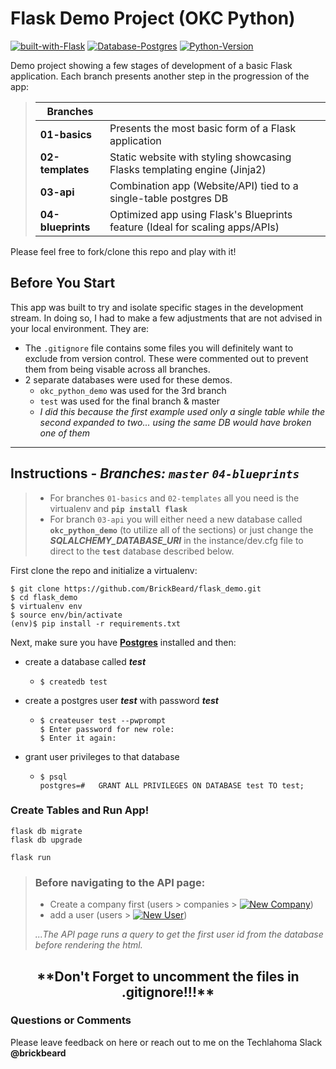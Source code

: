 # Flask Demo Project (OKC Python)

[![built-with-Flask](https://img.shields.io/badge/Built%20With-Flask%201.0.2-brightgreen.svg?style=flat-square)](http://flask.pocoo.org/) [![Database-Postgres](https://img.shields.io/badge/Database-Postgres-blue.svg?style=flat-square)](https://postgresapp.com/)  [![Python-Version](https://img.shields.io/badge/Python-3.7-orange.svg?style=flat-square)](https://www.python.org/downloads/) 

Demo project showing a few stages of development of a basic Flask application.  Each branch presents another step in the progression of the app:

> |Branches| |
> |---|---|
> |**01-basics** | Presents the most basic form of a Flask application|
> |**02-templates** | Static website with styling showcasing Flasks templating engine (Jinja2)|
> |**03-api** | Combination app (Website/API) tied to a single-table postgres DB|
> |**04-blueprints** | Optimized app using Flask's Blueprints feature (Ideal for scaling apps/APIs)|

Please feel free to fork/clone this repo and play with it!  

## Before You Start
This app was built to try and isolate specific stages in the development stream.  In doing so, I had to make a few adjustments that are not advised in your local environment.  They are:
- The `.gitignore` file contains some files you will definitely want to exclude from version control.  These were commented out to prevent them from being visable across all branches. 
- 2 separate databases were used for these demos.  
  -  `okc_python_demo` was used for the 3rd branch
  -  `test` was used for the final branch & master 
  -  *I did this because the first example used only a single table while the second expanded to two... using the same DB would have broken one of them*

---

## Instructions - *Branches:* *`master`*  *`04-blueprints`*
> - For branches  `01-basics` and `02-templates` all you need is the virtualenv and **`pip install flask`**
> - For branch `03-api` you will either need a new database called **`okc_python_demo`** (to utilize all of the sections) or just change the ***SQLALCHEMY_DATABASE_URI*** in the instance/dev.cfg file to direct to the **`test`** database described below.

First clone the repo and initialize a virtualenv:
```
$ git clone https://github.com/BrickBeard/flask_demo.git
$ cd flask_demo
$ virtualenv env
$ source env/bin/activate
(env)$ pip install -r requirements.txt
```
Next, make sure you have **[Postgres](https://postgresapp.com/)** installed and then:
-  create a database called ***test***
   -  ```
      $ createdb test
      ```
-  create a postgres user ***test*** with password ***test***
   -  ```
      $ createuser test --pwprompt
      $ Enter password for new role:
      $ Enter it again:
      ```
-  grant user privileges to that database
   -  ```
      $ psql
      postgres=#   GRANT ALL PRIVILEGES ON DATABASE test TO test; 
      ```

### Create Tables and Run App!

```
flask db migrate
flask db upgrade

flask run
```
> ### Before navigating to the API page:
> - Create a company first (users > companies > [![New Company](https://img.shields.io/badge/New_Company_+-blue.svg?style=round-square)]()) 
> - add a user (users > [![New User](https://img.shields.io/badge/New_User_+-blue.svg?style=round-square)]())
> 
> *...The API page runs a query to get the first user id from the database before rendering the html.*
  
  
<h2 align="center">**Don't Forget to uncomment the files in .gitignore!!!**</h2>


### Questions or Comments

Please leave feedback on here or reach out to me on the Techlahoma Slack **@brickbeard**
